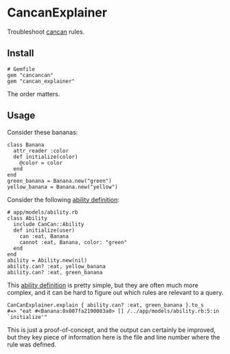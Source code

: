 # CancanExplainer

Troubleshoot [cancan][1] rules.

## Install

```
# Gemfile
gem "cancancan"
gem "cancan_explainer"
```

The order matters.

## Usage

Consider these bananas:

```
class Banana
  attr_reader :color
  def initialize(color)
    @color = color
  end
end
green_banana = Banana.new("green")
yellow_banana = Banana.new("yellow")
```

Consider the following [ability definition][2]:

```
# app/models/ability.rb
class Ability
  include CanCan::Ability
  def initialize(user)
    can :eat, Banana
    cannot :eat, Banana, color: "green"
  end
end
ability = Ability.new(nil)
ability.can? :eat, yellow_banana
ability.can? :eat, green_banana
```

This [ability definition][2] is pretty simple, but they are often much more
complex, and it can be hard to figure out which rules are relevant to a query.

```
CanCanExplainer.explain { ability.can? :eat, green_banana }.to_s
#=> "eat #<Banana:0x007fa2190083a0> [] /../app/models/ability.rb:5:in `initialize'"
```

This is just a proof-of-concept, and the output can certainly be improved, but
they key piece of information here is the file and line number where the rule
was defined.

[1]: https://github.com/CanCanCommunity/cancancan
[2]: https://github.com/CanCanCommunity/cancancan/wiki/defining-abilities
